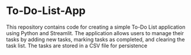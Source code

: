 # To-Do-List-App
This repository contains code for creating a simple To-Do List application using Python and Streamlit. The application allows users to manage their tasks by adding new tasks, marking tasks as completed, and clearing the task list. The tasks are stored in a CSV file for persistence
